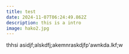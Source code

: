 ```yaml
---
title: test
date: 2024-11-07T06:24:49.862Z
description: this is a intro
image: hako2.jpg
---
```

thhsi asidjf;alskdfj;akemnraskdjfp'awnkda.lkf;w